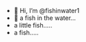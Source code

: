 - 👋 Hi, I’m @fishinwater1
- 👋 a fish in the water...
- a little fish.....
- a fish.....
<!---
fishinwater1/fishinwater1 is a ✨ special ✨ repository because its `README.md` (this file) appears on your GitHub profile.
You can click the Preview link to take a look at your changes.
--->
